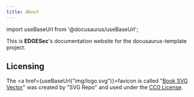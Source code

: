 ```yaml
---
title: About
---
```


import useBaseUrl from '@docusaurus/useBaseUrl';

This is **EDGESec**'s documentation website for the
docusaurus-template project.

## Licensing

The <a href={useBaseUrl("img/logo.svg")}>favicon</a> is called
"[Book SVG Vector][1]" was created by
"SVG Repo" and used under
the [CC0 License](https://www.svgrepo.com/page/licensing).

[1]: https://www.svgrepo.com/svg/14436/book
